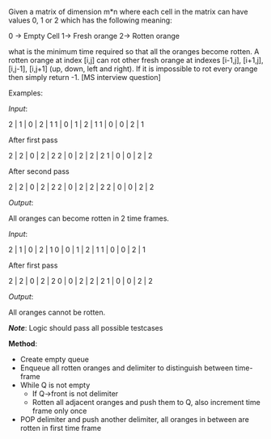 Given a matrix of dimension m*n where each cell in the matrix can have values 0, 1 or 2 which has the following meaning:   

0 -> Empty Cell     1-> Fresh orange    2-> Rotten orange

what is the minimum time required so that all the oranges become rotten. A rotten orange at index [i,j] can rot other fresh orange at indexes [i-1,j], [i+1,j], [i,j-1], [i,j+1] (up, down, left and right). If it is impossible to rot every orange then simply return -1. [MS interview question]

Examples:

*Input*:
  
2 | 1 | 0 | 2 | 1
1 | 0 | 1 | 2 | 1
1 | 0 | 0 | 2 | 1

After first pass


2 | 2 | 0 | 2 | 2
2 | 0 | 2 | 2 | 2
1 | 0 | 0 | 2 | 2

After second pass


2 | 2 | 0 | 2 | 2
2 | 0 | 2 | 2 | 2
2 | 0 | 0 | 2 | 2

*Output*:

All oranges can become rotten in 2 time frames.

		  	  

*Input*:
  
2 | 1 | 0 | 2 | 1
0 | 0 | 1 | 2 | 1
1 | 0 | 0 | 2 | 1

After first pass

2 | 2 | 0 | 2 | 2
0 | 0 | 2 | 2 | 2
1 | 0 | 0 | 2 | 2


*Output*:

All oranges cannot be rotten.



__*Note*__: Logic should pass all possible testcases


**Method**:
- Create empty queue
- Enqueue all rotten oranges and delimiter to distinguish between time-frame
- While Q is not empty
  * If Q->front is not delimiter
  * Rotten all adjacent oranges and push them to Q, also increment time frame only once
- POP delimiter and push another delimiter, all oranges in between are rotten in first time frame

